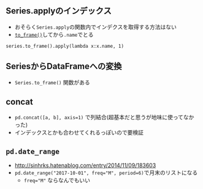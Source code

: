 ## Series.applyのインデックス
* おそらく`Series.apply`の関数内でインデクスを取得する方法はない
* [`to_frame()`](#SeriesからDataFrameへの変換)してから`.name`でとる
```
series.to_frame().apply(lambda x:x.name, 1)
```

## SeriesからDataFrameへの変換
* `Series.to_frame()` 関数がある

## concat
* `pd.concat([a, b], axis=1)` で列結合(超基本だと思うが地味に使ってなかった)
* インデックスとかも合わせてくれるっぽいので要検証

## `pd.date_range`

* http://sinhrks.hatenablog.com/entry/2014/11/09/183603
* `pd.date_range("2017-10-01", freq="M", period=6)`で月末のリストになる
    * `freq="M"` ならなんでもいい